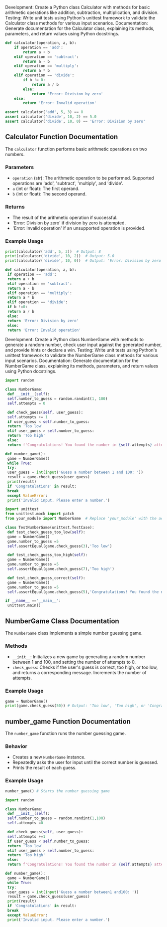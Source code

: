 

Development: Create a Python class Calculator with methods for basic arithmetic operations like addition, subtraction, multiplication, and division.
Testing: Write unit tests using Python's unittest framework to validate the Calculator class methods for various input scenarios.
Documentation: Generate documentation for the Calculator class, explaining its methods, parameters, and return values using Python docstrings.



```python
def calculator(operation, a, b):
    if operation == 'add':
        return a + b
    elif operation == 'subtract':
        return a - b
    elif operation == 'multiply':
        return a * b
    elif operation == 'divide':
        if b != 0:
            return a / b
        else:
            return 'Error: Division by zero'
    else:
        return 'Error: Invalid operation'
```



```python
assert calculator('add', 5, 3) == 8
assert calculator('divide', 10, 2) == 5.0
assert calculator('divide', 10, 0) == 'Error: Division by zero'
```



## Calculator Function Documentation
The `calculator` function performs basic arithmetic operations on two numbers.

### Parameters
* `operation` (str): The arithmetic operation to be performed. Supported operations are 'add', 'subtract', 'multiply', and 'divide'.
* `a` (int or float): The first operand.
* `b` (int or float): The second operand.

### Returns
* The result of the arithmetic operation if successful.
* 'Error: Division by zero' if division by zero is attempted.
* 'Error: Invalid operation' if an unsupported operation is provided.

### Example Usage
```python
print(calculator('add', 5, 3))  # Output: 8
print(calculator('divide', 10, 2))  # Output: 5.0
print(calculator('divide', 10, 0))  # Output: 'Error: Division by zero'
```
```python
def calculator(operation, a, b):
 if operation == 'add':
 return a + b
 elif operation == 'subtract':
 return a - b
 elif operation == 'multiply':
 return a * b
 elif operation == 'divide':
 if b !=0:
 return a / b
 else:
 return 'Error: Division by zero'
 else:
 return 'Error: Invalid operation'
```



Development: Create a Python class NumberGame with methods to generate a random number, check user input against the generated number, and provide hints or declare a win.
Testing: Write unit tests using Python's unittest framework to validate the NumberGame class methods for various input scenarios.
Documentation: Generate documentation for the NumberGame class, explaining its methods, parameters, and return values using Python docstrings.



```python
import random

class NumberGame:
 def __init__(self):
 self.number_to_guess = random.randint(1, 100)
 self.attempts = 0

 def check_guess(self, user_guess):
 self.attempts += 1
 if user_guess < self.number_to_guess:
 return 'Too low'
 elif user_guess > self.number_to_guess:
 return 'Too high'
 else:
 return f'Congratulations! You found the number in {self.attempts} attempts.'

def number_game():
 game = NumberGame()
 while True:
 try:
 user_guess = int(input('Guess a number between 1 and 100: '))
 result = game.check_guess(user_guess)
 print(result)
 if 'Congratulations' in result:
 break
 except ValueError:
 print('Invalid input. Please enter a number.')
```



```python
import unittest
from unittest.mock import patch
from your_module import NumberGame  # Replace 'your_module' with the actual module name

class TestNumberGame(unittest.TestCase):
 def test_check_guess_too_low(self):
 game = NumberGame()
 game.number_to_guess =5
 self.assertEqual(game.check_guess(3),'Too low')

 def test_check_guess_too_high(self):
 game = NumberGame()
 game.number_to_guess =5
 self.assertEqual(game.check_guess(7),'Too high')

 def test_check_guess_correct(self):
 game = NumberGame()
 game.number_to_guess =5
 self.assertEqual(game.check_guess(5),'Congratulations! You found the number in 1 attempts.')

if __name__ =='__main__':
 unittest.main()
```



## NumberGame Class Documentation
The `NumberGame` class implements a simple number guessing game.

### Methods
* `__init__`: Initializes a new game by generating a random number between 1 and 100, and setting the number of attempts to 0.
* `check_guess`: Checks if the user's guess is correct, too high, or too low, and returns a corresponding message. Increments the number of attempts.

### Example Usage
```python
game = NumberGame()
print(game.check_guess(50)) # Output: 'Too low', 'Too high', or 'Congratulations! You found the number in X attempts.'
```

## number_game Function Documentation
The `number_game` function runs the number guessing game.

### Behavior
* Creates a new `NumberGame` instance.
* Repeatedly asks the user for input until the correct number is guessed.
* Prints the result of each guess.

### Example Usage
```python
number_game() # Starts the number guessing game
```

```python
import random

class NumberGame:
 def __init__(self):
 self.number_to_guess = random.randint(1,100)
 self.attempts =0

 def check_guess(self, user_guess):
 self.attempts +=1
 if user_guess < self.number_to_guess:
 return 'Too low'
 elif user_guess > self.number_to_guess:
 return 'Too high'
 else:
 return f'Congratulations! You found the number in {self.attempts} attempts.'

def number_game():
 game = NumberGame()
 while True:
 try:
 user_guess = int(input('Guess a number between1 and100: '))
 result = game.check_guess(user_guess)
 print(result)
 if 'Congratulations' in result:
 break
 except ValueError:
 print('Invalid input. Please enter a number.')
```

